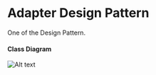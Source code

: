 Adapter Design Pattern
=====================
One of the Design Pattern.

#### Class Diagram ####
![Alt text](adapter-class-diag.png?raw=true "Adapter Pattern")
